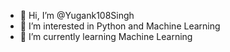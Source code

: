 - 👋 Hi, I’m @Yugank108Singh
- 👀 I’m interested in Python and Machine Learning
- 🌱 I’m currently learning Machine Learning 

<!---
Yugank108Singh/Yugank108Singh is a ✨ special ✨ repository because its `README.md` (this file) appears on your GitHub profile.
You can click the Preview link to take a look at your changes.
--->
